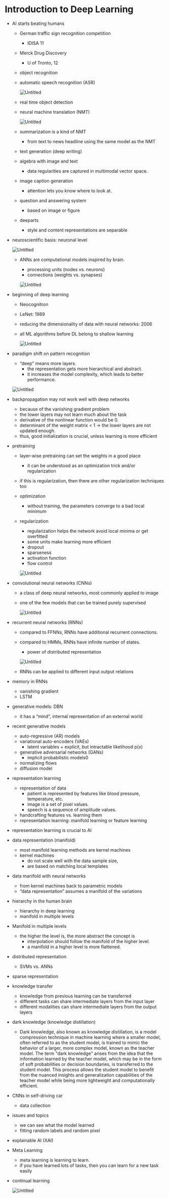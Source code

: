 # Introduction to Deep Learning

- AI starts beating humans
    - German traffic sign recognition competition
        - IDISA 11
    - Merck Drug Discovery
        - U of Tronto, 12
    - object recognition
    - automatic speech recognition (ASR)
        
        ![Untitled](Introduction%20to%20Deep%20Learning%201c562453179e414d8bc18afd72155770/Untitled.png)
        
    - real time object detection
    - neural machine translation (NMT)
        
        ![Untitled](Introduction%20to%20Deep%20Learning%201c562453179e414d8bc18afd72155770/Untitled%201.png)
        
    - summarization is a kind of NMT
        - from text to news headline using the same model as the NMT
    - text generation (deep writing)
    - algebra with image and text
        - data regularities are captured in multimodal vector space.
    - image caption generation
        - attention lets you know where to look at.
    - question and answering system
        - based on image or figure
    - deeparts
        - style and content representations are separable
- neuroscientific basis: neuronal level
    
    ![Untitled](Introduction%20to%20Deep%20Learning%201c562453179e414d8bc18afd72155770/Untitled%202.png)
    
    - ANNs are computational models inspired by brain.
        - processing units (nodes vs. neurons)
        - connections  (weights vs. synapses)
        
        ![Untitled](Introduction%20to%20Deep%20Learning%201c562453179e414d8bc18afd72155770/Untitled%203.png)
        
- beginning of deep learning
    - Neocognitron
    - LeNet: 1989
    - reducing the dimensionality of data with neural networks: 2006
    - all ML algorithms before DL belong to shallow learning
        
        ![Untitled](Introduction%20to%20Deep%20Learning%201c562453179e414d8bc18afd72155770/Untitled%204.png)
        
- paradigm shift on pattern recognition
    - “deep” means more layers.
        - the representation gets more hierarchical and abstract.
        - it increases the model complexity, which leads to better performance.
    
    ![Untitled](Introduction%20to%20Deep%20Learning%201c562453179e414d8bc18afd72155770/Untitled%205.png)
    
- backpropagation may not work well with deep networks
    - because of the vanishing gradient problem
    - the lower layers may not learn much about the task
    - derivative of the nonlinear function would be 0.
    - determinant of the weight matrix < 1 → the lower layers are not updated enough.
    - thus, good initialization is crucial, unless learning is more efficient
- pretraining
    - layer-wise pretraining can set the weights in a good place
        - it can be understood as an optimization trick and/or regularization
    - if this is regularization, then there are other regularization techniques too
    - optimization
        - without training, the parameters converge to a bad local minimum
    - regularization
        - regularization helps the network avoid local minima or get overfitted
        - some units make learning more efficient
        - dropout
        - sparseness
        - activation function
        - flow control
        
        ![Untitled](Introduction%20to%20Deep%20Learning%201c562453179e414d8bc18afd72155770/Untitled%206.png)
        
- convolutional neural networks (CNNs)
    - a class of deep neural networks, most commonly applied to image
    - one of the few models that can be trained purely supervised
        
        ![Untitled](Introduction%20to%20Deep%20Learning%201c562453179e414d8bc18afd72155770/Untitled%207.png)
        
- recurrent neural networks (RNNs)
    - compared to FFNNs, RNNs have additional recurrent connections.
    - compared to HMMs, RNNs have infinite number of states.
        - power of distributed representation
        
        ![Untitled](Introduction%20to%20Deep%20Learning%201c562453179e414d8bc18afd72155770/Untitled%208.png)
        
    - RNNs can be applied to different input output relations
- memory in RNNs
    - vanishing gradient
    - LSTM
- generative models: DBN
    - it has a “mind”, internal representation of an external world
- recent generative models
    - auto-regressive (AR) models
    - variational auto-encoders (VAEs)
        - latent variables + explicit, but intractable likelihood p(x)
    - generative adversarial networks (GANs)
        - implicit probabilistic models0
    - normalizing flows
    - diffusion model
- representation learning
    - representation of data
        - patient is represented by features like blood pressure, temperature, etc.
        - image is a set of pixel values.
        - speech is a sequence of amplitude values.
    - handcrafting features vs. learning them
    - representation learning: manifold learning or feature learning
- representation learning is crucial to AI
- data representation (manifold)
    - most manifold learning methods are kernel machines
    - kernel machines
        - do not scale well with the data sample size,
        - are based on matching local templates
- data manifold with neural networks
    - from kernel machines back to parametric models
    - “data representation” assumes a manifold of the variations
- hierarchy in the human brain
    - hierarchy in deep learning
    - manifold in multiple levels
- Manifold in multiple levels
    - the higher the level is, the more abstract the concept is
        - interpolation should follow the manifold of the higher level.
        - a manifold in a higher level is more flattened.
- distributed representation
    - SVMs vs. ANNs
- sparse representation
- knowledge transfer
    - knowledge from previous learning can be transferred
    - different tasks can share intermediate layers from the input layer
    - different modalities can share intermediate layers from the output layers
- dark knowledge (knowledge distillation)
    - Dark knowledge, also known as knowledge distillation, is a model compression technique in machine learning where a smaller model, often referred to as the student model, is trained to mimic the behavior of a larger, more complex model, known as the teacher model. The term "dark knowledge" arises from the idea that the information learned by the teacher model, which may be in the form of soft probabilities or decision boundaries, is transferred to the student model. This process allows the student model to benefit from the nuanced insights and generalization capabilities of the teacher model while being more lightweight and computationally efficient.
- CNNs in self-driving car
    - data collection
- issues and topics
    - we can see what the model learned
    - fitting random labels and random pixel
- explainable AI (XAI)
- Meta Learning
    - meta learning is learning to learn.
    - if you have learned lots of tasks, then you can learn for a new task easily
- continual learning
    
    ![Untitled](Introduction%20to%20Deep%20Learning%201c562453179e414d8bc18afd72155770/Untitled%209.png)